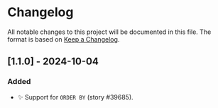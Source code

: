 # Changelog

All notable changes to this project will be documented in this file.
The format is based on [Keep a Changelog](https://keepachangelog.com/en/1.1.0/).

## [1.1.0] - 2024-10-04

### Added

- ✨ Support for `ORDER BY` (story #39685).
